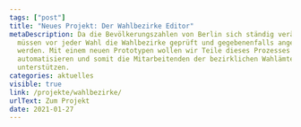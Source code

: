 ```yaml
---
tags: ["post"]
title: "Neues Projekt: Der Wahlbezirke Editor"
metaDescription: Da die Bevölkerungszahlen von Berlin sich ständig verändern,
  müssen vor jeder Wahl die Wahlbezirke geprüft und gegebenenfalls angepasst
  werden. Mit einem neuen Prototypen wollen wir Teile dieses Prozesses
  automatisieren und somit die Mitarbeitenden der bezirklichen Wahlämter zu
  unterstützen.
categories: aktuelles
visible: true
link: /projekte/wahlbezirke/
urlText: Zum Projekt
date: 2021-01-27
---
```

